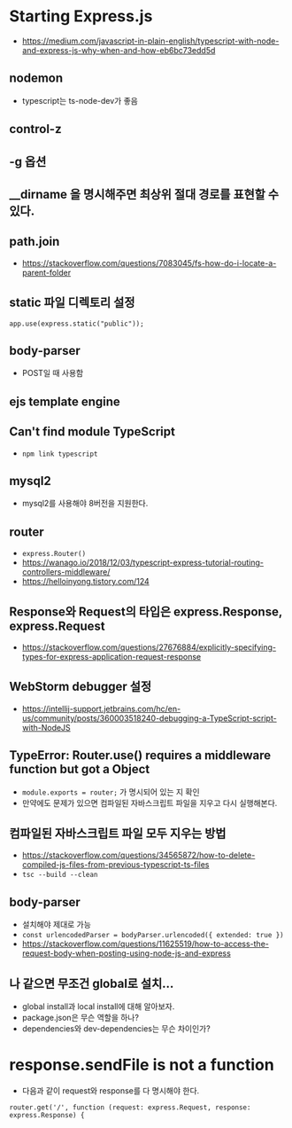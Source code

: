 # Starting Express.js
* https://medium.com/javascript-in-plain-english/typescript-with-node-and-express-js-why-when-and-how-eb6bc73edd5d

## nodemon

- typescript는 ts-node-dev가 좋음

## control-z

## -g 옵션

## \_\_dirname 을 명시해주면 최상위 절대 경로를 표현할 수 있다.

## path.join

- https://stackoverflow.com/questions/7083045/fs-how-do-i-locate-a-parent-folder

## static 파일 디렉토리 설정

`app.use(express.static("public"));`

## body-parser

- POST일 때 사용함

## ejs template engine

## Can't find module TypeScript
* ```npm link typescript```

## mysql2
* mysql2를 사용해야 8버전을 지원한다.

## router
* ```express.Router()```
* https://wanago.io/2018/12/03/typescript-express-tutorial-routing-controllers-middleware/
* https://helloinyong.tistory.com/124

## Response와 Request의 타입은 express.Response, express.Request
* https://stackoverflow.com/questions/27676884/explicitly-specifying-types-for-express-application-request-response

## WebStorm debugger 설정
* https://intellij-support.jetbrains.com/hc/en-us/community/posts/360003518240-debugging-a-TypeScript-script-with-NodeJS

## TypeError: Router.use() requires a middleware function but got a Object
* ```module.exports = router;``` 가 명시되어 있는 지 확인
* 만약에도 문제가 있으면 컴파일된 자바스크립트 파일을 지우고 다시 실행해본다.

## 컴파일된 자바스크립트 파일 모두 지우는 방법
* https://stackoverflow.com/questions/34565872/how-to-delete-compiled-js-files-from-previous-typescript-ts-files
* ```tsc --build --clean```

## body-parser
* 설치해야 제대로 가능
* ```const urlencodedParser = bodyParser.urlencoded({ extended: true })```
* https://stackoverflow.com/questions/11625519/how-to-access-the-request-body-when-posting-using-node-js-and-express

## 나 같으면 무조건 global로 설치...
* global install과 local install에 대해 알아보자.
* package.json은 무슨 역할을 하나?
* dependencies와 dev-dependencies는 무슨 차이인가?

# response.sendFile is not a function
* 다음과 같이 request와 response를 다 명시해야 한다.
```
router.get('/', function (request: express.Request, response: express.Response) {
```